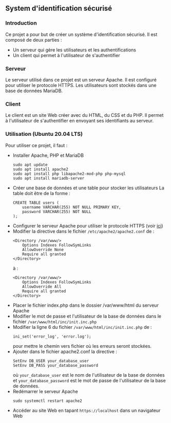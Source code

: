 ## System d'identification sécurisé


### Introduction
Ce projet a pour but de créer un système d'identification sécurisé. Il est composé de deux parties :
- Un serveur qui gère les utilisateurs et les authentifications
- Un client qui permet à l'utilisateur de s'authentifier

### Serveur
Le serveur utilisé dans ce projet est un serveur Apache. Il est configuré pour utiliser le protocole HTTPS. Les utilisateurs sont stockés dans une base de données MariaDB.

### Client
Le client est un site Web créer avec du HTML, du CSS et du PHP. Il permet à l'utilisateur de s'authentifier en envoyant ses identifiants au serveur.

### Utilisation (Ubuntu 20.04 LTS)
Pour utiliser ce projet, il faut :
- Installer Apache, PHP et MariaDB
    ```
    sudo apt update
    sudo apt install apache2
    sudo apt install php libapache2-mod-php php-mysql
    sudo apt install mariadb-server
    ```
- Créer une base de données et une table pour stocker les utilisateurs
    La table doit être de la forme :
    ```
    CREATE TABLE users (
        username VARCHAR(255) NOT NULL PRIMARY KEY,
        password VARCHAR(255) NOT NULL
    );
    ```
- Configurer le serveur Apache pour utiliser le protocole HTTPS (voir [ici](https://www.digitalocean.com/community/tutorials/how-to-create-a-self-signed-ssl-certificate-for-apache-in-debian-10))
- Modifier la directive dans le fichier `/etc/apache2/apache2.conf` de :
    ```
    <Directory /var/www/>
        Options Indexes FollowSymLinks
        AllowOverride None
        Require all granted
    </Directory>
    ```
    à :
    ```
    <Directory /var/www/>
        Options Indexes FollowSymLinks
        AllowOverride All
        Require all granted
    </Directory>
    ```
- Placer le fichier index.php dans le dossier /var/www/html du serveur Apache
- Modifier le mot de passe et l'utilisateur de la base de données dans le fichier `/var/www/html/inc/init.inc.php`
- Modifier la ligne 6 du fichier `/var/www/html/inc/init.inc.php` de :
    ```
    ini_set('error_log', 'error.log');
    ```
    pour mettre le chemin vers fichier où les erreurs seront stockées.
- Ajouter dans le fichier apache2.conf la directive :
    ```
    SetEnv DB_USER your_database_user
    SetEnv DB_PASS your_database_password
    ```
    où `your_database_user` est le nom de l'utilisateur de la base de données et `your_database_password` est le mot de passe de l'utilisateur de la base de données.
- Redémarrer le serveur Apache
    ```
    sudo systemctl restart apache2
    ```
- Accéder au site Web en tapant `https://localhost` dans un navigateur Web